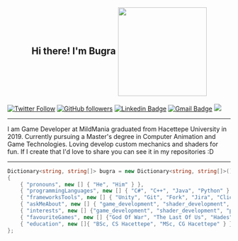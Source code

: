 <h2 align="center">
  Hi there! I'm Bugra
  <img align='center' src='https://media.giphy.com/media/bcKmIWkUMCjVm/giphy.gif' width='200"'>
</h2>

[![Twitter Follow](https://img.shields.io/twitter/follow/bugrahanakbulut?label=Follow)](https://twitter.com/bugrahanakbulut?lang=en)
[![GitHub followers](https://img.shields.io/github/followers/bugrahanakbulut?label=Follow&style=social)](https://github.com/bugrahanakbulut)
[![Linkedin Badge](https://img.shields.io/badge/-bugrahanakbulut-blue?style=flat-square&logo=Linkedin&logoColor=white&link=https://www.linkedin.com/in/bugrahan-akbulut-432709125/)](https://www.linkedin.com/in/bugrahan-akbulut-432709125/)
[![Gmail Badge](https://img.shields.io/badge/-akbulutbugrahan@gmail.com-c14438?style=flat-square&logo=Gmail&logoColor=white&link=mailto:akbulutbugrahan@gmail.com)](mailto:akbulutbugrahan@gmail.com)
[![](https://gpvc.arturio.dev/bugrahanakbulut)](https://github.com/bugrahanakbulut)


---

I am Game Developer at MildMania graduated from Hacettepe University in 2019. Currently pursuing a Master's degree in Computer Animation and Game Technologies. Loving develop custom mechanics and shaders for fun. If I create that I'd love to share you can see it in my repositories :D

---

  ``` cs
  Dictionary<string, string[]> bugra = new Dictionary<string, string[]>()
  {
      { "pronouns", new [] { "He", "Him" } },
      { "programmingLanguages", new [] { "C#", "C++", "Java", "Python" } },
      { "frameworksTools", new [] { "Unity", "Git", "Fork", "Jira", "ClickUp" } },
      { "askMeAbout", new [] { "game_development", "shader_development", "competitive_programming" } },
      { "interests", new [] {"game_development", "shader_development", "physics_in_game_development", "dynamic_programming" } },
      { "favouriteGames", new [] {"God Of War", "The Last Of Us", "Hades", "iRacing", "Portal", "Superliminal", "Mount and Blade" } },
      { "education", new []{ "BSc, CS Hacettepe", "MSc, CG Hacettepe" } },
  };
  
  
  ```

<!---

![](https://visitor-badge.glitch.me/badge?page_id=bugrahanakbulut)


<h3 align="left">
  Programming :
  
</h3>

<h3 align="left">
  <img src="https://img.shields.io/badge/Unity-100000?style=for-the-badge&logo=unity&logoColor=white">
  <img src="https://img.shields.io/badge/OpenGL-FFFFFF?style=for-the-badge&logo=opengl">
  
  <img src="https://img.shields.io/badge/C%23-239120?style=for-the-badge&logo=c-sharp&logoColor=white">
 <img src="https://img.shields.io/badge/C%2B%2B-00599C?style=for-the-badge&logo=c%2B%2B&logoColor=white">
  
  <img src="https://img.shields.io/badge/Rider-000000?style=for-the-badge&logo=Rider&logoColor=white">
  <img src="https://img.shields.io/badge/Visual_Studio-5C2D91?style=for-the-badge&logo=visual%20studio&logoColor=white">
</h3>

<h3 align="left">
  Tools :
    
</h3>

<h3 align="left">
  <img src="https://img.shields.io/badge/GIT-E44C30?style=for-the-badge&logo=git&logoColor=white">
  <img src="https://img.shields.io/badge/GitKraken-179287?style=for-the-badge&logo=GitKraken&logoColor=white">
  <img src="https://img.shields.io/badge/Jira-0052CC?style=for-the-badge&logo=Jira&logoColor=white">
</h3>

<p align="center"> <img src="https://github-readme-stats.vercel.app/api?username=bugrahanakbulut&show_icons=true&theme=gotham" alt="bugrahanakbulut" />
-->


  

